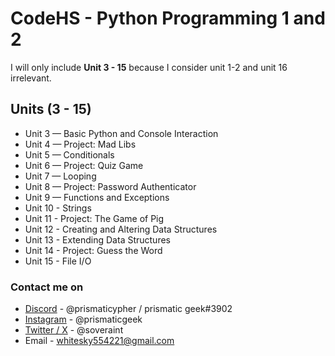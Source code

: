 # CodeHS - Python Programming 1 and 2

I will only include **Unit 3 - 15** because I consider unit 1-2 and unit 16 irrelevant.

## Units (3 - 15)
- 	Unit 3 — Basic Python and Console Interaction
- 	Unit 4 — Project: Mad Libs
- 	Unit 5 — Conditionals
- 	Unit 6 — Project: Quiz Game
- 	Unit 7 — Looping
- 	Unit 8 — Project: Password Authenticator
- 	Unit 9 — Functions and Exceptions
- 	Unit 10 - Strings
- 	Unit 11 - Project: The Game of Pig
- 	Unit 12 - Creating and Altering Data Structures
- 	Unit 13 - Extending Data Structures
- 	Unit 14 - Project: Guess the Word
- 	Unit 15 - File I/O


### Contact me on
- [Discord](https://discordapp.com/users/731039744158466051) - @prismaticypher / prismatic geek#3902
- [Instagram](https://instagram.com/prismaticgeek) - @prismaticgeek
- [Twitter / X](https://x.com/soveraint) - @soveraint
- Email - whitesky554221@gmail.com
